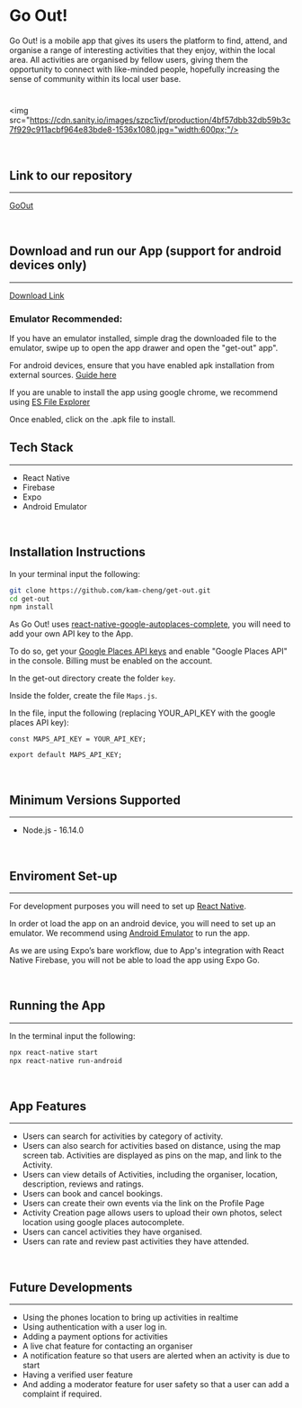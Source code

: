 # Go Out!

Go Out! is a mobile app that gives its users the platform to find, attend, and organise a range of interesting activities that they enjoy, within the local area. All activities are organised by fellow users, giving them the opportunity to connect with like-minded people, hopefully increasing the sense of community within its local user base.

#

<img src="https://cdn.sanity.io/images/szpc1ivf/production/4bf57dbb32db59b3c7f929c911acbf964e83bde8-1536x1080.jpg="width:600px;"/>

<br/>

## Link to our repository

---

[GoOut](https://github.com/kam-cheng/get-out)

<br/>

## Download and run our App (support for android devices only)

---

[Download Link](https://expo.dev/artifacts/eas/iKvvGsgkGUkoCSwqLVTdY5.apk)

### Emulator Recommended:

If you have an emulator installed, simple drag the downloaded file to the emulator, swipe up to open the app drawer and open the "get-out" app".

For android devices, ensure that you have enabled apk installation from external sources. [Guide here](https://www.expressvpn.com/support/vpn-setup/enable-apk-installs-android/)

If you are unable to install the app using google chrome, we recommend using [ES File Explorer](https://es-file-explorer.en.uptodown.com/android)

Once enabled, click on the .apk file to install.
<br/>

## Tech Stack

---

- React Native
- Firebase
- Expo
- Android Emulator

<br/>

## Installation Instructions

In your terminal input the following:

```bash
git clone https://github.com/kam-cheng/get-out.git
cd get-out
npm install
```

As Go Out! uses [react-native-google-autoplaces-complete](https://github.com/FaridSafi/react-native-google-places-autocomplete), you will need to add your own API key to the App.

To do so, get your [Google Places API keys](https://developers.google.com/maps/documentation/places/web-service/get-api-key/) and enable "Google Places API" in the console. Billing must be enabled on the account.

In the get-out directory create the folder `key`.

Inside the folder, create the file `Maps.js`.

In the file, input the following (replacing YOUR_API_KEY with the google places API key):

```
const MAPS_API_KEY = YOUR_API_KEY;

export default MAPS_API_KEY;

```

<br/>

## Minimum Versions Supported

---

- Node.js - 16.14.0

<br/>

## Enviroment Set-up

---

For development purposes you will need to set up [React Native](https://reactnative.dev/docs/environment-setup).

In order ot load the app on an android device, you will need to set up an emulator. We recommend using [Android Emulator](https://docs.expo.dev/workflow/android-studio-emulator/) to run the app.

As we are using Expo’s bare workflow, due to App's integration with React Native Firebase, you will not be able to load the app using Expo Go.

<br/>

## Running the App

---

In the terminal input the following:

```bash
npx react-native start
npx react-native run-android
```

<br/>

## App Features

---

- Users can search for activities by category of activity.
- Users can also search for activities based on distance, using the map screen tab. Activities are displayed as pins on the map, and link to the Activity.
- Users can view details of Activities, including the organiser, location, description, reviews and ratings.
- Users can book and cancel bookings.
- Users can create their own events via the link on the Profile Page
- Activity Creation page allows users to upload their own photos, select location using google places autocomplete.
- Users can cancel activities they have organised.
- Users can rate and review past activities they have attended.

<br/>

## Future Developments

---

- Using the phones location to bring up activities in realtime
- Using authentication with a user log in.
- Adding a payment options for activities
- A live chat feature for contacting an organiser
- A notification feature so that users are alerted when an activity is due to start
- Having a verified user feature
- And adding a moderator feature for user safety so that a user can add a complaint if required.
